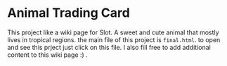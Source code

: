 # Animal Trading Card
This project like a wiki page for Slot. A sweet and cute animal that mostly lives in tropical regions.
the main file of this project is `final.html`. to open and see this prject just click on this file. I also fill free to add additional content to this
wiki page :) . 
